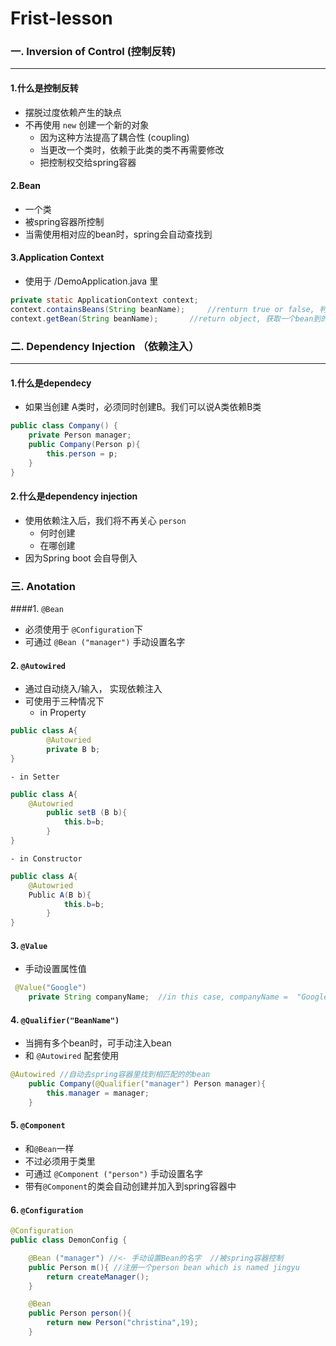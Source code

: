 # Frist-lesson

### 一. Inversion of Control (控制反转)
-----
#### 1.什么是控制反转
- 摆脱过度依赖产生的缺点
- 不再使用 `new` 创建一个新的对象
	- 因为这种方法提高了耦合性 (coupling)
	- 当更改一个类时，依赖于此类的类不再需要修改
	- 把控制权交给spring容器
	
#### 2.Bean
- 一个类
- 被spring容器所控制
- 当需使用相对应的bean时，spring会自动查找到

#### 3.Application Context
- 使用于 /DemoApplication.java 里
```java
private static ApplicationContext context;
context.containsBeans(String beanName);		//renturn true or false, 判断bean是否在spring容器中
context.getBean(String beanName);		//return object, 获取一个bean到的值
```

### 二. Dependency Injection （依赖注入）
----
#### 1.什么是dependecy
- 如果当创建 A类时，必须同时创建B。我们可以说A类依赖B类
```java
public class Company() {
	private Person manager;
	public Company(Person p){
		this.person = p;
	}
}
```

#### 2.什么是dependency injection
- 使用依赖注入后，我们将不再关心 `person` 
	- 何时创建
	- 在哪创建
- 因为Spring boot 会自导倒入

### 三. Anotation
####1. `@Bean`
- 必须使用于 `@Configuration`下
- 可通过 `@Bean ("manager")` 手动设置名字

#### 2. `@Autowired`
- 通过自动绕入/输入， 实现依赖注入
- 可使用于三种情况下
	- in Property
```java
public class A{
		@Autowried
		private B b;
}
```

	- in Setter	
```java
public class A{
	@Autowried
		public setB (B b){
			this.b=b;
		}
}
```

	- in Constructor
```java
public class A{
	@Autowried
	Public A(B b){
			this.b=b;
		}
}
```
	
#### 3. `@Value`
- 手动设置属性值
```java
 @Value("Google")
    private String companyName;	 //in this case, companyName =  "Google"
```

#### 4. `@Qualifier("BeanName")`
- 当拥有多个bean时，可手动注入bean
- 和 `@Autowired` 配套使用
```java
@Autowired //自动去spring容器里找到相匹配的的bean
    public Company(@Qualifier("manager") Person manager){
        this.manager = manager;
    }
```

#### 5. `@Component`
- 和`@Bean`一样
- 不过必须用于类里
- 可通过 `@Component ("person")` 手动设置名字
- 带有`@Component`的类会自动创建并加入到spring容器中

#### 6. `@Configuration`
```java
@Configuration
public class DemonConfig {

    @Bean ("manager") //<- 手动设置Bean的名字  //被spring容器控制
    public Person m(){ //注册一个person bean which is named jingyu
        return createManager();
    }

    @Bean
    public Person person(){
        return new Person("christina",19);
    }
```




